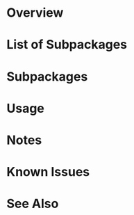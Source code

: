 # Overview


# List of Subpackages



# Subpackages



# Usage


# Notes


# Known Issues


# See Also

